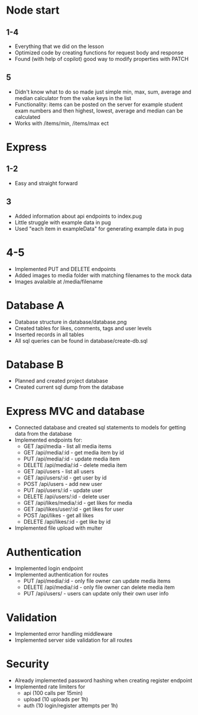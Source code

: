 # Node start

## 1-4

- Everything that we did on the lesson
- Optimized code by creating functions for request body and response
- Found (with help of copilot) good way to modify properties with PATCH

## 5

- Didn't know what to do so made just simple min, max, sum, average and median calculator from the value keys in the list
- Functionality: items can be posted on the server for example student exam numbers and then highest, lowest, average and median can be calculated
- Works with /items/min, /items/max ect


# Express

## 1-2

- Easy and straight forward

## 3

- Added information about api endpoints to index.pug
- Little struggle with example data in pug
- Used "each item in exampleData" for generating example data in pug

# 4-5

- Implemented PUT and DELETE endpoints
- Added images to media folder with matching filenames to the mock data
- Images avalaible at /media/filename


# Database A

- Database structure in database/database.png
- Created tables for likes, comments, tags and user levels
- Inserted records in all tables
- All sql queries can be found in database/create-db.sql

# Database B

- Planned and created project database
- Created current sql dump from the database

# Express MVC and database

- Connected database and created sql statements to models for getting data from the database
- Implemented endpoints for:
    - GET /api/media - list all media items
    - GET /api/media/:id - get media item by id
    - PUT /api/media/:id - update media item
    - DELETE /api/media/:id - delete media item
    - GET /api/users - list all users
    - GET /api/users/:id - get user by id
    - POST /api/users - add new user
    - PUT /api/users/:id - update user
    - DELETE /api/users/:id - delete user
    - GET /api/likes/media/:id - get likes for media
    - GET /api/likes/user/:id - get likes for user
    - POST /api/likes - get all likes
    - DELETE /api/likes/:id - get like by id
- Implemented file upload with multer

# Authentication

- Implemented login endpoint
- Implemented authentication for routes
    - PUT /api/media/:id - only file owner can update media items
    - DELETE /api/media/:id - only file owner can delete media item
    - PUT /api/users/ - users can update only their own user info

# Validation

- Implemented error handling middleware
- Implemented server side validation for all routes

# Security

- Already implemented password hashing when creating register endpoint
- Implemented rate limiters for
    - api (100 calls per 15min)
    - upload (10 uploads per 1h)
    - auth (10 login/register attempts per 1h)
